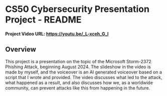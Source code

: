 # CS50 Cybersecurity Presentation Project - README

#### Project Video URL: https://youtu.be/_L-xceh_G_I

## Overview
This project is a presentation on the topic of the Microsoft Storm-2372 Phishing Attack, beginning August 2024. The slideshow in the video is made by myself, and the voiceover is an AI generated voiceover based on a script that I wrote and provided. The video discusses what led to the attack, what happened as a result, and also discusses how we, as a worldwide community, can prevent attacks like this from happening in the future.
